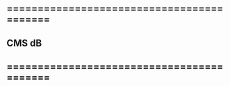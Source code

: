 ## ==========================================

## CMS dB

## ==========================================
